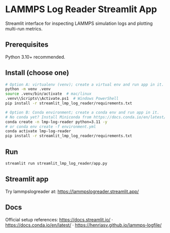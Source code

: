 # LAMMPS Log Reader Streamlit App

Streamlit interface for inspecting LAMMPS simulation logs and plotting multi-run metrics.

## Prerequisites
Python 3.10+ recommended.

## Install (choose one)
```bash
# Option A: virtualenv (venv); create a virtual env and run app in it.
python -m venv .venv
source .venv/bin/activate  # mac/linux
.venv\\Scripts\\Activate.ps1  # Windows PowerShell
pip install -r streamlit_lmp_log_reader/requirements.txt
```

```bash
# Option B: Conda environment; create a conda env and run app in it.
# No conda yet? Install Miniconda from https://docs.conda.io/en/latest/miniconda.html
conda create -n lmp-log-reader python=3.11 -y
# or conda env create -f environment.yml
conda activate lmp-log-reader
pip install -r streamlit_lmp_log_reader/requirements.txt
```

## Run
```bash
streamlit run streamlit_lmp_log_reader/app.py
```
## Streamlit app
Try lammpslogreader at: https://lammpslogreader.streamlit.app/

## Docs
Official setup references: https://docs.streamlit.io/ · https://docs.conda.io/en/latest/ · https://henriasv.github.io/lammps-logfile/
